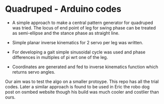 # Quadruped - Arduino codes

- A simple approach to make a central pattern generator for quadruped was tried. The locus of end point of leg for swing phase can be treated as semi-ellipse and the stance phase as straight line. 

- Simple planar inverse kinematics for 2 servo per leg was written.

- For developing a gait simple sinusoidal cycle was used and phase differences in multiples of pi wrt one of the leg.

- Coordinates are generated and fed to inverse kinematics function which returns servo angles.


Our aim was to test the algo on a smaller protoype. This repo has all the trial codes. Later a similar approach is found to be used in Eric the robo dog post on osmbed website though his build was much cooler and costlier than ours.